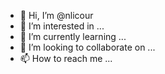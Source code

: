 - 👋 Hi, I’m @nlicour
- 👀 I’m interested in ...
- 🌱 I’m currently learning ...
- 💞️ I’m looking to collaborate on ...
- 📫 How to reach me ...

<!---
nlicour/nlicour is a ✨ special ✨ repository because its `README.md` (this file) appears on your GitHub profile.
You can click the Preview link to take a look at your changes.
--->
